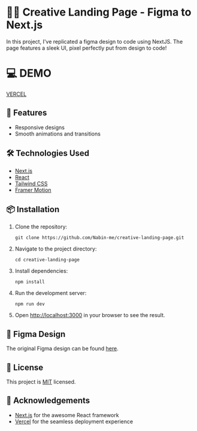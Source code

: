 # 🧑‍💻 Creative Landing Page - Figma to Next.js

In this project, I've replicated a figma design to code using NextJS. The page features a sleek UI, pixel perfectly put from design to code!

# 💻 DEMO

[VERCEL](creative-landing-page-blond.vercel.app)

## 🚀 Features

- Responsive designs
- Smooth animations and transitions

## 🛠️ Technologies Used

- [Next.js](https://nextjs.org/)
- [React](https://reactjs.org/)
- [Tailwind CSS](https://tailwindcss.com/)
- [Framer Motion](https://www.framer.com/motion/)

## 📦 Installation

1. Clone the repository:

   ```
   git clone https://github.com/Nabin-me/creative-landing-page.git
   ```

2. Navigate to the project directory:

   ```
   cd creative-landing-page
   ```

3. Install dependencies:

   ```
   npm install
   ```

4. Run the development server:

   ```
   npm run dev
   ```

5. Open [http://localhost:3000](http://localhost:3000) in your browser to see the result.

## 🎨 Figma Design

The original Figma design can be found [here](<https://www.figma.com/design/pSaPTm0xS9aEJjyHYO5CzY/INM420-summer-2021-(Copy)?node-id=632-20&t=s2eriwrMJSZvToGX-1>).

## 📝 License

This project is [MIT](https://choosealicense.com/licenses/mit/) licensed.

## 🙏 Acknowledgements

- [Next.js](https://nextjs.org/) for the awesome React framework
- [Vercel](https://vercel.com/) for the seamless deployment experience
